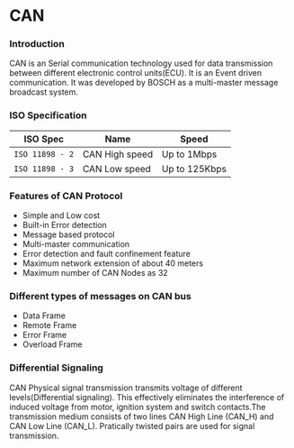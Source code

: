 # CAN

### Introduction

CAN is an Serial communication technology used for data transmission between different electronic control units(ECU). It is an Event driven communication. It was developed by BOSCH as a multi-master message broadcast system. 


### ISO Specification
| ISO Spec | Name | Speed|
| ----- | ----- | -----|
| `ISO 11898 - 2` | CAN High speed | Up to 1Mbps |
| `ISO 11898 - 3` | CAN Low speed | Up to 125Kbps |

### Features of CAN Protocol
+ Simple and Low cost
+ Built-in Error detection
+ Message based protocol
+ Multi-master communication
+ Error detection and fault confinement feature
+ Maximum network extension of about 40 meters
+ Maximum number of CAN Nodes as 32

### Different types of messages on CAN bus
+ Data Frame
+ Remote Frame
+ Error Frame
+ Overload Frame

### Differential Signaling

CAN Physical signal transmission transmits voltage of different levels(Differential signaling). This effectively eliminates the interference of induced voltage from motor, ignition system and switch contacts.The transmission medium consists of two lines CAN High Line (CAN_H) and CAN Low Line (CAN_L). Pratically twisted pairs are used for signal transmission. 

